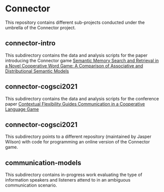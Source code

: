 # Connector

This repository contains different sub-projects conducted under the umbrella of the Connector project.

## connector-intro

This subdirectory contains the data and analysis scripts for the paper introducing the Connector game [Semantic Memory Search and Retrieval in a Novel Cooperative Word Game: A Comparison of Associative and Distributional Semantic Models](https://onlinelibrary.wiley.com/doi/epdf/10.1111/cogs.13053)

## connector-cogsci2021

This subdirectory contains the data and analysis scripts for the conference paper [Contextual Flexibility Guides Communication in a Cooperative Language Game](https://escholarship.org/uc/item/92m138t3)

## connector-cogsci2021

This subdirectory points to a different repository (maintained by Jasper Wilson) with code for programming an online version of the Connector game.

## communication-models

This subdirectory contains in-progress work evaluating the type of information speakers and listeners attend to in an ambiguous communication scenario.

